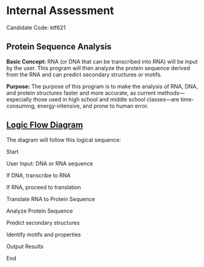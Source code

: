# Internal Assessment
Candidate Code: ktf621

## Protein Sequence Analysis

**Basic Concept:** RNA (or DNA that can be transcribed into RNA) will be input by the user. This program will then analyze the protein sequence derived from the RNA and can predict secondary structures or motifs.

**Purpose:** The purpose of this program is to make the analysis of RNA, DNA, and protein structures faster and more accurate, as current methods—especially those used in high school and middle school classes—are time-consuming, energy-intensive, and prone to human error.

## <ins>Logic Flow Diagram<ins>

The diagram will follow this logical sequence:

Start

User Input: DNA or RNA sequence

If DNA, transcribe to RNA

If RNA, proceed to translation

Translate RNA to Protein Sequence

Analyze Protein Sequence

Predict secondary structures

Identify motifs and properties

Output Results

End
